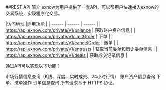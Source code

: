 ##REST API 简介
exnow为用户提供了一套API，可以帮用户快速接入exnow的交易系统，实现程序化交易。

|访问地址	|适用功能	|
| ------ | ------ | ------ |
| https://api.exnow.com/private/v1/balance | 获取账户资产信息 |
| https://api.exnow.com/private/v1/limitOrder | 下单 |
| https://api.exnow.com/private/v1/cancelOrder | 撤单 |
| https://api.exnow.com/private/v1/entrusts | 获取当前委单和历史委单信息 |
| https://api.exnow.com/private/v1/deals | 获取成交记录信息 |



通过API可以实现以下功能：

市场行情信息查询（K线、深度、实时成交、24小时行情）
账户资产信息查询
下单、撤单操作
订单信息查询 所有请求基于 HTTPS 协议。